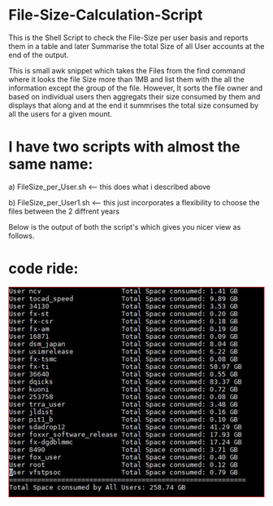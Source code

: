 # File-Size-Calculation-Script
This is the Shell Script to check the File-Size per user basis and reports them in a table and later Summarise the total Size of all User accounts at the end of the output.

This is small awk snippet which takes the Files from the find command where it looks the file Size more than 1MB and list them with the all the information except the group of the file. However, It sorts the file owner and based on individual users then aggregats their size consumed by them and displays that along and at the end it summrises the total size consumed by all the users for a given mount.

# I have two scripts with almost the same name:

a) FileSize_per_User.sh  <-- this does what i described above

b) FileSize_per_User1.sh <-- this just incorporates a flexibility to choose the files between the 2 diffrent years 
 
Below is the output of both the script's which gives you nicer view as follows.

# code ride:

![](File_Size.JPG)

